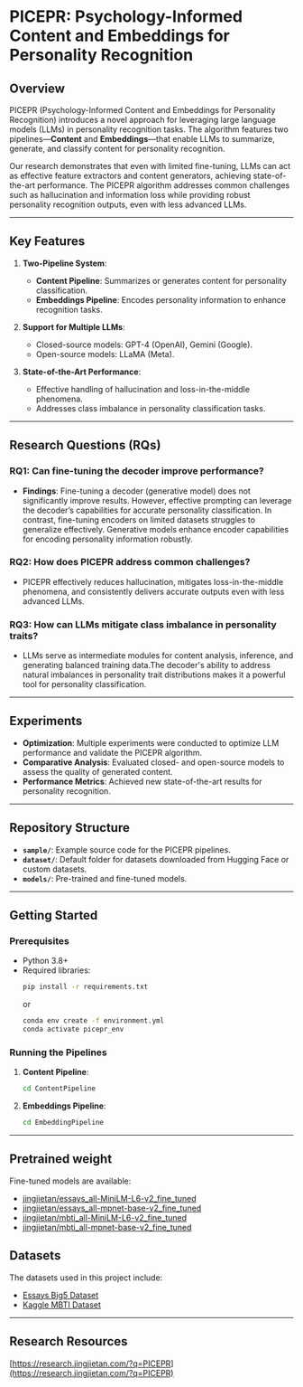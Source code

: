 
# PICEPR: Psychology-Informed Content and Embeddings for Personality Recognition

## Overview
PICEPR (Psychology-Informed Content and Embeddings for Personality Recognition) introduces a novel approach for leveraging large language models (LLMs) in personality recognition tasks. The algorithm features two pipelines—**Content** and **Embeddings**—that enable LLMs to summarize, generate, and classify content for personality recognition. 

Our research demonstrates that even with limited fine-tuning, LLMs can act as effective feature extractors and content generators, achieving state-of-the-art performance. The PICEPR algorithm addresses common challenges such as hallucination and information loss while providing robust personality recognition outputs, even with less advanced LLMs.

---

## Key Features
1. **Two-Pipeline System**:
    - **Content Pipeline**: Summarizes or generates content for personality classification.
    - **Embeddings Pipeline**: Encodes personality information to enhance recognition tasks.

2. **Support for Multiple LLMs**:
    - Closed-source models: GPT-4 (OpenAI), Gemini (Google).
    - Open-source models: LLaMA (Meta).

3. **State-of-the-Art Performance**:
    - Effective handling of hallucination and loss-in-the-middle phenomena.
    - Addresses class imbalance in personality classification tasks.


---

## Research Questions (RQs)

### RQ1: Can fine-tuning the decoder improve performance?
- **Findings**: Fine-tuning a decoder (generative model) does not significantly improve results. However, effective prompting can leverage the decoder’s capabilities for accurate personality classification. In contrast, fine-tuning encoders on limited datasets struggles to generalize effectively. Generative models enhance encoder capabilities for encoding personality information robustly.

### RQ2: How does PICEPR address common challenges?
- PICEPR effectively reduces hallucination, mitigates loss-in-the-middle phenomena, and consistently delivers accurate outputs even with less advanced LLMs.

### RQ3: How can LLMs mitigate class imbalance in personality traits?
- LLMs serve as intermediate modules for content analysis, inference, and generating balanced training data.The decoder's ability to address natural imbalances in personality trait distributions makes it a powerful tool for personality classification.

---

## Experiments
- **Optimization**: Multiple experiments were conducted to optimize LLM performance and validate the PICEPR algorithm.
- **Comparative Analysis**: Evaluated closed- and open-source models to assess the quality of generated content.
- **Performance Metrics**: Achieved new state-of-the-art results for personality recognition.

---

## Repository Structure
- **`sample/`**: Example source code for the PICEPR pipelines.
- **`dataset/`**: Default folder for datasets downloaded from Hugging Face or custom datasets.
- **`models/`**: Pre-trained and fine-tuned models.

---

## Getting Started
### Prerequisites
- Python 3.8+
- Required libraries: 
    ```bash
    pip install -r requirements.txt
    ```
    or
    ```bash
    conda env create -f environment.yml
    conda activate picepr_env
    ```


### Running the Pipelines
1. **Content Pipeline**:
    ```bash
    cd ContentPipeline
    ```
2. **Embeddings Pipeline**:
    ```bash
    cd EmbeddingPipeline
    ```

---

## Pretrained weight
Fine-tuned models are available:
- [jingjietan/essays_all-MiniLM-L6-v2_fine_tuned](https://huggingface.co/jingjietan/essays_all-MiniLM-L6-v2_fine_tuned)
- [jingjietan/essays_all-mpnet-base-v2_fine_tuned](https://huggingface.co/jingjietan/essays_all-mpnet-base-v2_fine_tuned)
- [jingjietan/mbti_all-MiniLM-L6-v2_fine_tuned](https://huggingface.co/jingjietan/mbti_all-MiniLM-L6-v2_fine_tuned)
- [jingjietan/mbti_all-mpnet-base-v2_fine_tuned](https://huggingface.co/jingjietan/mbti_all-mpnet-base-v2_fine_tuned)


## Datasets
The datasets used in this project include:
- [Essays Big5 Dataset](https://huggingface.co/datasets/jingjietan/essays-big5)
- [Kaggle MBTI Dataset](https://huggingface.co/datasets/jingjietan/kaggle-mbti)

---
## Research Resources
[https://research.jingjietan.com/?q=PICEPR](https://research.jingjietan.com/?q=PICEPR)

